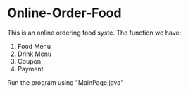 # Online-Order-Food

This is an online ordering food syste. The function we have:
1. Food Menu
2. Drink Menu
3. Coupon
4. Payment

Run the program using "MainPage.java"
